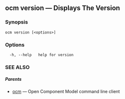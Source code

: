 ## ocm version &mdash; Displays The Version

### Synopsis

```
ocm version [<options>]
```

### Options

```
  -h, --help   help for version
```

### SEE ALSO

##### Parents

* [ocm](ocm.md)	 &mdash; Open Component Model command line client

